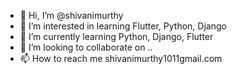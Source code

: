 - 👋 Hi, I’m @shivanimurthy
- 👀 I’m interested in learning Flutter, Python, Django
- 🌱 I’m currently learning Python, Django, Flutter
- 💞️ I’m looking to collaborate on ..
- 📫 How to reach me shivanimurthy1011gmail.com

